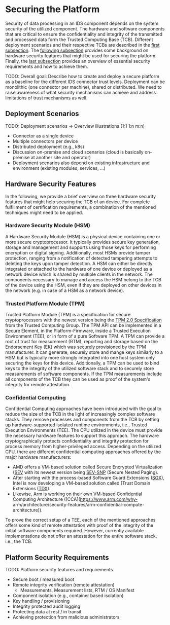 # Securing the Platform

Security of data processing in an IDS component depends on the system security of the utilized component. The hardware and software components that are critical to ensure the confidentiality and integrity of the transmitted and processed data form the Trusted Computing Base (TCB). Different deployment scenarios and their respective TCBs are described in the [first subsection](#deployment-scenarios). The [following subsection](#hardware-security-features) provides some background on hardware security features that might be used for securing the platform. Finally, the [last subsection](#platform-security-requirements) provides an overview of essential security requirements and how to achieve them.

TODO: Overall goal: Describe how to create and deploy a secure platform as a baseline for the different IDS connector trust levels. Deployment can be monolithic (one connector per machine), shared or distributed. We need to raise awareness of what security mechanisms can achieve and address limitations of trust mechanisms as well.

## Deployment Scenarios
TODO: Deployment scenarios -> Overview illustrations (1:1 1:n m:n)
* Connector as a single device
* Multiple connectors per device
* Distributed deployment (e.g., k8s)
* Discussion on-premise and cloud scenarios (cloud is basically on-premise at another site and operator)
* Deployment scenarios also depend on existing infrastructure and environment (existing modules, services, ...)

## Hardware Security Features

In the following, we provide a brief overview on three hardware security features that might help securing the TCB of an device. For complete fulfillment of certification requirements, a combination of the mentioned techniques might need to be applied.

### Hardware Security Module (HSM)
A Hardware Security Module (HSM) is a physical device containing one or more secure cryptoprocessor. It typically provides secure key generation, storage and management and supports using those keys for performing encryption or digital signing. Additionally, most HSMs provide tamper protection, ranging from a notification of detected tampering attempts to deleting the keys upon tamper detection. A HSM can either be directly integrated or attached to the hardware of one device or deployed as a network device which is shared by multiple clients in the network. The components necessary to manage and access the HSM belong to the TCB of the device using the HSM, even if they are deployed on other devices in the network (e.g. in case of a HSM as a network device).

### Trusted Platform Module (TPM)
Trusted Platform Module (TPM) is a specification for secure cryptoprocessors with the newest version being the [TPM 2.0 Specification](https://trustedcomputinggroup.org/resource/tpm-library-specification/) from the Trusted Computing Group. The
TPM API can be implemented in a Secure Element, in the Platform-Firmware, inside a Trusted Execution Environment (TEE), or in form of a pure Software TPM.
A TPM can provide a root of trust for measurement (RTM), reporting and storage based on the Endorsement Key (EK) which was securely provisioned by the TPM manufacturer. It can generate, securely store and mange keys similarly to a HSM but is typically more strongly integrated into one host system only securing the keys for this device. Additionally, a TPM can be used to bind keys to the integrity of the utilized software stack and to securely store measurements of software components. If the TPM measurements include all components of the TCB they can be used as proof of the system's integrity for remote attestation.

### Confidential Computing
Confidential Computing approaches have been introduced with the goal to reduce the size of the TCB in the light of increasingly complex software stacks. They remove processes and components from the TCB by setting up hardware-supported isolated runtime environments, i.e., Trusted Execution Environments (TEE). The CPU utilized in the device must provide the necessary hardware features to support this approach. The hardware cryptographically protects confidentiality and integrity protection for process memory from higher-privileged access. Depending on the utilized CPU, there are different confidential computing approaches offered by the major hardware manufacturers:
* AMD offers a VM-based solution called Secure Encrypted Virtualization ([SEV](https://www.amd.com/en/processors/amd-secure-encrypted-virtualization) with its newest version being [SEV-SNP](https://www.amd.com/system/files/TechDocs/56860.pdf) (Secure Nested Paging).
* After starting with the process-based Software Guard Extensions ([SGX](https://software.intel.com/content/www/us/en/develop/topics/software-guard-extensions.html)), Intel is now developing a VM-based solution called [Trust Domain Extensions ([TDX](https://software.intel.com/content/www/us/en/develop/articles/intel-trust-domain-extensions.html)).
 * Likewise, Arm is working on their own VM-based Confidential Computing Architecture ([CCA](https://www.arm.com/why-
arm/architecture/security-features/arm-confidential-compute-architecture)).

To prove the correct setup of a TEE, each of the mentioned approaches offers some kind of remote attestation with proof of the integrity of the initial software components required. However, currently available implementations do not offer an attestation for the entire software stack, i.e., the TCB.

## Platform Security Requirements
TODO: Platform security features and requirements
* Secure boot / measured boot
* Remote integrity verification (remote attestation)
    * Measurements, Measurement lists, RTM / OS Manifest
* Component isolation (e.g., container based isolation)
* Key handling / provisioning
* Integrity protected audit logging
* Protecting data at rest / in transit
* Achieving protection from malicious administrators
